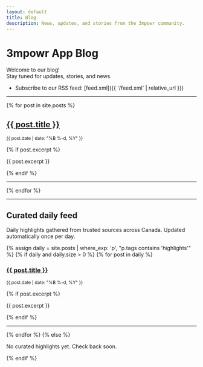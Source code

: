 ```yaml
---
layout: default
title: Blog
description: News, updates, and stories from the 3mpowr community.
---
```


# 3mpowr App Blog

Welcome to our blog!  
Stay tuned for updates, stories, and news.

- Subscribe to our RSS feed: [feed.xml]({{ '/feed.xml' | relative_url }})

<hr>

{% for post in site.posts %}
<article>
  <h2><a href="{{ post.url | relative_url }}">{{ post.title }}</a></h2>
  <p><small>{{ post.date | date: "%B %-d, %Y" }}</small></p>
  {% if post.excerpt %}
  <p>{{ post.excerpt }}</p>
  {% endif %}
</article>
<hr>
{% endfor %}

<!-- To add a blog post, create a markdown file in the _posts/ directory with the format YYYY-MM-DD-title.md -->

<hr>

## Curated daily feed

<p id="curated-daily">Daily highlights gathered from trusted sources across Canada. Updated automatically once per day.</p>

{% assign daily = site.posts | where_exp: 'p', "p.tags contains 'highlights'" %}
{% if daily and daily.size > 0 %}
  {% for post in daily %}
  <article>
    <h3><a href="{{ post.url | relative_url }}">{{ post.title }}</a></h3>
    <p><small>{{ post.date | date: "%B %-d, %Y" }}</small></p>
    {% if post.excerpt %}
    <p>{{ post.excerpt }}</p>
    {% endif %}
  </article>
  <hr>
  {% endfor %}
{% else %}
  <p>No curated highlights yet. Check back soon.</p>
{% endif %}
